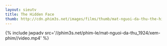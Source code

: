 ```yaml
---
layout: sieutv
title: The Hidden Face
thumb: http://cdn.phim3s.net/images/films/thumb/mat-nguoi-da-thu-the-hidden-face-2012.jpg
---
```

{% include jwpadv src='//phim3s.net/phim-le/mat-nguoi-da-thu_1924/xem-phim//video.mp4' %}